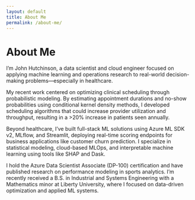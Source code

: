 ```yaml
---
layout: default
title: About Me
permalink: /about-me/
---
```


# About Me
I’m John Hutchinson, a data scientist and cloud engineer focused on applying machine learning and operations research to real-world decision-making problems—especially in healthcare.

My recent work centered on optimizing clinical scheduling through probabilistic modeling. By estimating appointment durations and no-show probabilities using conditional kernel density methods, I developed scheduling algorithms that could increase provider utilization and throughput, resulting in a >20% increase in patients seen annually.

Beyond healthcare, I’ve built full-stack ML solutions using Azure ML SDK v2, MLflow, and Streamlit, deploying real-time scoring endpoints for business applications like customer churn prediction. I specialize in statistical modeling, cloud-based MLOps, and interpretable machine learning using tools like SHAP and Dask.

I hold the Azure Data Scientist Associate (DP-100) certification and have published research on performance modeling in sports analytics. I’m recently received a B.S. in Industrial and Systems Engineering with a Mathematics minor at Liberty University, where I focused on data-driven optimization and applied ML systems.